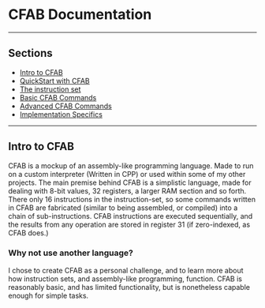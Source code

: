 # CFAB Documentation
___
## Sections
- [Intro to CFAB](index.md#intro-to-cfab)
- [QuickStart with CFAB](commands.md#quickstart-with-cfab)
- [The instruction set](information.md#instruction-set)
- [Basic CFAB Commands](commands.md#basic-commands)
- [Advanced CFAB Commands](commands.md#advanced-commands)
- [Implementation Specifics](information.md#implementation-specifics)
___
## Intro to CFAB
CFAB is a mockup of an assembly-like programming language. Made to run on a custom interpreter (Written in CPP) or used within some of my other projects.
The main premise behind CFAB is a simplistic language, made for dealing with 8-bit values, 32 registers, a larger RAM section and so forth. There only 16 instructions in the instruction-set, so some commands written in CFAB are fabricated (similar to being assembled, or compiled) into a chain of sub-instructions. CFAB instructions are executed sequentially, and the results from any operation are stored in register 31 (if zero-indexed, as CFAB does.)

### Why not use another language?
I chose to create CFAB as a personal challenge, and to learn more about how instruction sets, and assembly-like programming, function. CFAB is reasonably basic, and has limited functionality, but is nonetheless capable enough for simple tasks.
